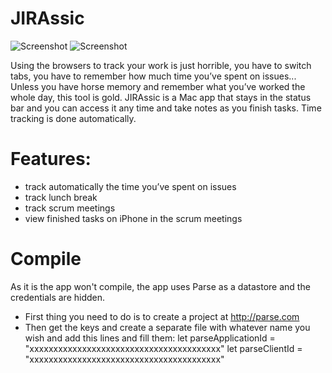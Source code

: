 # JIRAssic

![Screenshot](http://ralcr.com/jira-logger/osx__.jpg)
![Screenshot](http://ralcr.com/jira-logger/ios__.jpg)

Using the browsers to track your work is just horrible, you have to switch tabs, you have to remember how much time you’ve spent on issues... Unless you have horse memory and remember what you’ve worked the whole day, this tool is gold.
JIRAssic is a Mac app that stays in the status bar and you can access it any time and take notes as you finish tasks. Time tracking is done automatically.

# Features:
- track automatically the time you’ve spent on issues
- track lunch break
- track scrum meetings
- view finished tasks on iPhone in the scrum meetings

# Compile
As it is the app won't compile, the app uses Parse as a datastore and the credentials are hidden. 
- First thing you need to do is to create a project at http://parse.com
- Then get the keys and create a separate file with whatever name you wish and add this lines and fill them:
		let parseApplicationId = "xxxxxxxxxxxxxxxxxxxxxxxxxxxxxxxxxxxxxxxx"
		let parseClientId = "xxxxxxxxxxxxxxxxxxxxxxxxxxxxxxxxxxxxxxxx"
